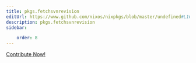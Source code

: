 ```yaml
---
title: pkgs.fetchsvnrevision
editUrl: https://www.github.com/nixos/nixpkgs/blob/master/undefined#L1C25
description: pkgs.fetchsvnrevision
sidebar:

    order: 8
---
```


<a href="https://www.github.com/nixos/nixpkgs/blob/master/undefined#L1C25">Contribute Now!</a>



